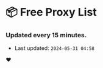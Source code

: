 # :package: Free Proxy List
### Updated every 15 minutes.

- Last updated: `2024-05-31 04:58`

:heart:
